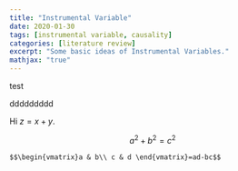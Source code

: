 ```yaml
---
title: "Instrumental Variable"
date: 2020-01-30
tags: [instrumental variable, causality]
categories: [literature review]
excerpt: "Some basic ideas of Instrumental Variables."
mathjax: "true"
---
```



<script src="//yihui.org/js/math-code.js"></script>
<!-- Just one possible MathJax CDN below. You may use others. -->
<script async
  src="//mathjax.rstudio.com/latest/MathJax.js?config=TeX-MML-AM_CHTML">
</script>


test


ddddddddd




Hi $z = x + y$.

$$a^2 + b^2 = c^2$$

`$$\begin{vmatrix}a & b\\
c & d
\end{vmatrix}=ad-bc$$`

